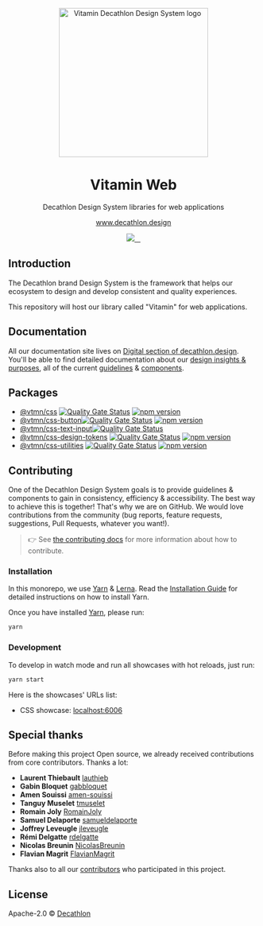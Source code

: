 <p align="center">
  <img
    width="300px"
    src="https://user-images.githubusercontent.com/9600228/102414461-e3b92b00-3ff6-11eb-9c96-5f37c4d5e02c.png"
    alt="Vitamin Decathlon Design System logo" />
</p>

<h1 align="center">Vitamin Web</h1>

<p align="center">Decathlon Design System libraries for web applications</p>

<p align="center"><a href="https://www.decathlon.design">www.decathlon.design</a></p>

<p align="center">
  <a aria-label="contributors graph" href="https://github.com/decathlon/vitamin-web/graphs/contributors">
    <img src="https://img.shields.io/github/contributors/decathlon/vitamin-web.svg">
  </a>
  <a aria-label="last commit" href="https://github.com/Decathlon/vitamin-web/commits">
    <img alt="" src=
  "https://img.shields.io/github/last-commit/decathlon/vitamin-web.svg">
  </a>
  <a aria-label="license" href="https://github.com/decathlon/vitamin-web/blob/main/LICENSE">
    <img src="https://img.shields.io/github/license/decathlon/vitamin-web.svg" alt="">
  </a>
  <a aria-label="GitHub Actions - Build main branch" href="https://github.com/Decathlon/vitamin-web/actions">
    <img src="https://github.com/Decathlon/vitamin-web/workflows/Build%20main%20branch/badge.svg" alt="">
  </a>
</p>

## Introduction

The Decathlon brand Design System is the framework that helps our ecosystem to design and develop consistent and quality experiences.

This repository will host our library called "Vitamin" for web applications.

## Documentation

All our documentation site lives on [Digital section of decathlon.design](https://www.decathlon.design/726f8c765/p/07d981-hello-world-).
You'll be able to find detailed documentation about our [design insights & purposes](https://www.decathlon.design/726f8c765/p/6669a2-design-insights--purposes),
all of the current [guidelines](https://www.decathlon.design/726f8c765/p/189012-logo/b/05184a) & [components](https://www.decathlon.design/726f8c765/p/324e98-component-status).

## Packages

- [@vtmn/css](https://github.com/Decathlon/vitamin-web/tree/main/packages/sources/css#readme) [![Quality Gate Status](https://sonarcloud.io/api/project_badges/measure?project=decathlon_vitamin-web_css&metric=alert_status)](https://sonarcloud.io/dashboard?id=decathlon_vitamin-web_css) [![npm version](https://img.shields.io/npm/v/@vtmn/css?style=flat)](https://www.npmjs.com/package/@vtmn/css)
- [@vtmn/css-button](https://github.com/Decathlon/vitamin-web/tree/main/packages/sources/css/src/components/button#readme)[![Quality Gate Status](https://sonarcloud.io/api/project_badges/measure?project=decathlon_vitamin-web_css_components_button&metric=alert_status)](https://sonarcloud.io/dashboard?id=decathlon_vitamin-web_css_components_button) [![npm version](https://img.shields.io/npm/v/@vtmn/css-button?style=flat)](https://www.npmjs.com/package/@vtmn/css-button)
- [@vtmn/css-text-input](https://github.com/Decathlon/vitamin-web/tree/main/packages/sources/css/src/components/text-input#readme)[![Quality Gate Status](https://sonarcloud.io/api/project_badges/measure?project=decathlon_vitamin-web_css_components_button&metric=alert_status)](https://sonarcloud.io/dashboard?id=decathlon_vitamin-web_css_components_text-input)
- [@vtmn/css-design-tokens](https://github.com/Decathlon/vitamin-web/tree/main/packages/sources/css/src/design-tokens#readme) [![Quality Gate Status](https://sonarcloud.io/api/project_badges/measure?project=decathlon_vitamin-web_css_design-tokens&metric=alert_status)](https://sonarcloud.io/dashboard?id=decathlon_vitamin-web_css_design-tokens) [![npm version](https://img.shields.io/npm/v/@vtmn/css-design-tokens?style=flat)](https://www.npmjs.com/package/@vtmn/css-design-tokens)
- [@vtmn/css-utilities](https://github.com/Decathlon/vitamin-web/tree/main/packages/sources/css/src/utilities#readme) [![Quality Gate Status](https://sonarcloud.io/api/project_badges/measure?project=decathlon_vitamin-web_css_utilities&metric=alert_status)](https://sonarcloud.io/dashboard?id=decathlon_vitamin-web_css_utilities) [![npm version](https://img.shields.io/npm/v/@vtmn/css-utilities?style=flat)](https://www.npmjs.com/package/@vtmn/css-utilities)

## Contributing

One of the Decathlon Design System goals is to provide guidelines & components to gain in consistency, efficiency & accessibility. The best way to achieve this is together!
That's why we are on GitHub. We would love contributions from the community (bug reports, feature requests, suggestions, Pull Requests, whatever you want!).

> 👉 See [the contributing docs](CONTRIBUTING.md) for more information about how to contribute.

### Installation

In this monorepo, we use [Yarn](https://yarnpkg.com) & [Lerna](https://github.com/lerna/lerna).
Read the [Installation Guide](https://yarnpkg.com/en/docs/install) for detailed instructions on how to install Yarn.

Once you have installed [Yarn](https://yarnpkg.com), please run:

```sh
yarn
```

### Development

To develop in watch mode and run all showcases with hot reloads, just run:

```sh
yarn start
```

Here is the showcases' URLs list:

- CSS showcase: [localhost:6006](http://localhost:6006)

## Special thanks

Before making this project Open source, we already received contributions from core contributors. Thanks a lot:

- **Laurent Thiebault** [lauthieb](https://github.com/lauthieb)
- **Gabin Bloquet** [gabbloquet](https://github.com/gabbloquet)
- **Amen Souissi** [amen-souissi](https://github.com/amen-souissi)
- **Tanguy Muselet** [tmuselet](https://github.com/tmuselet)
- **Romain Joly** [RomainJoly](https://github.com/RomainJoly)
- **Samuel Delaporte** [samueldelaporte](https://github.com/samueldelaporte)
- **Joffrey Leveugle** [jleveugle](https://github.com/jleveugle)
- **Rémi Delgatte** [rdelgatte](https://github.com/rdelgatte)
- **Nicolas Breunin** [NicolasBreunin](https://github.com/NicolasBreunin)
- **Flavian Magrit** [FlavianMagrit](https://github.com/FlavianMagrit)

Thanks also to all our [contributors](https://github.com/Decathlon/vitamin-web/graphs/contributors) who participated in this project.

## License

Apache-2.0 © [Decathlon](https://github.com/Decathlon)
